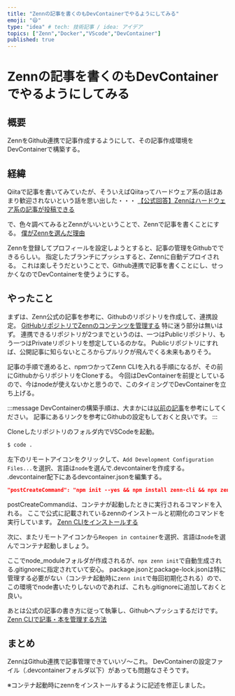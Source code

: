 ```yaml
---
title: "Zennの記事を書くのもDevContainerでやるようにしてみる"
emoji: "😄"
type: "idea" # tech: 技術記事 / idea: アイデア
topics: ["Zenn","Docker","VScode","DevContainer"]
published: true
---
```


# Zennの記事を書くのもDevContainerでやるようにしてみる

## 概要
ZennをGithub連携で記事作成するようにして、その記事作成環境をDevContainerで構築する。

## 経緯
Qiitaで記事を書いてみていたが、そういえばQiitaってハードウェア系の話はあまり歓迎されないという話を思い出した・・・
[【公式回答】Zennはハードウェア系の記事が投稿できる](https://power-of-tech.hatenablog.com/entry/2021/04/19/223740)

で、色々調べてみるとZennがいいということで、Zennで記事を書くことにする。
[僕がZennを選んだ理由](https://zenn.dev/daichi_gamedev/articles/4ee023a1bc2d06)

Zennを登録してプロフィールを設定しようとすると、記事の管理をGithubでできるらしい。
指定したブランチにプッシュすると、Zennに自動デプロイされる。
これは楽しそうだということで、Github連携で記事を書くことにし、せっかくなのでDevContainerを使うようにする。


## やったこと

まずは、Zenn公式の記事を参考に、Githubのリポジトリを作成して、連携設定。
[GitHubリポジトリでZennのコンテンツを管理する](https://zenn.dev/zenn/articles/connect-to-github)
特に迷う部分は無いはず。
連携できるリポジトリが2つまでというのは、一つはPublicリポジトリ、もう一つはPrivateリポジトリを想定しているのかな。
Publicリポジトリにすれば、公開記事に知らないところからプルリクが飛んでくる未来もありそう。

記事の手順で進めると、npmつかってZenn CLIを入れる手順になるが、その前にGithubからリポジトリをCloneする。
今回はDevContainerを前提としているので、今はnodeが使えないかと思うので、このタイミングでDevContainerを立ち上げる。

:::message
DevContainerの構築手順は、大まかには[以前の記事](https://qiita.com/ka-zuu/items/3144780ee528815e7557)を参考にしてください。
記事にあるリンクを参考にGithubの設定もしておくと良いです。
:::

Cloneしたリポジトリのフォルダ内でVSCodeを起動。
```sh
$ code .
```
左下のリモートアイコンをクリックして、`Add Development Configuration Files...`を選択、言語は`node`を選んで.devcontainerを作成する。
.devcontainer配下にあるdevcontainer.jsonを編集する。
```json
"postCreateCommand": "npm init --yes && npm install zenn-cli && npx zenn init",
```
postCreateCommandは、コンテナが起動したときに実行されるコマンドを入れる。
ここで公式に記載されているzennのインストールと初期化のコマンドを実行しています。
[Zenn CLIをインストールする](https://zenn.dev/zenn/articles/install-zenn-cli)

次に、またリモートアイコンから`Reopen in container`を選択、言語は`node`を選んでコンテナ起動しましょう。

ここでnode_moduleフォルダが作成されるが、`npx zenn init`で自動生成される.gitignoreに指定されていて安心。
package.jsonとpackage-lock.jsonは特に管理する必要がない（コンテナ起動時に`zenn init`で毎回初期化される）ので、この環境でnode書いたりしないのであれば、これも.gitignoreに追加しておくと良い。

あとは公式の記事の書き方に従って執筆し、Githubへプッシュするだけです。
[Zenn CLIで記事・本を管理する方法](https://zenn.dev/zenn/articles/zenn-cli-guide)


## まとめ
ZennはGithub連携で記事管理できていいゾ～これ。
DevContainerの設定ファイル（.devcontainerフォルダ以下）があっても問題なさそうです。

※コンテナ起動時にzennをインストールするように記述を修正しました。

